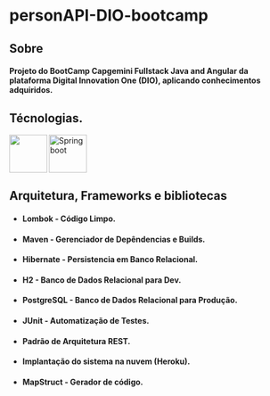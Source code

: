 
# personAPI-DIO-bootcamp

## Sobre
#### Projeto do BootCamp Capgemini Fullstack Java and Angular da plataforma Digital Innovation One (DIO), aplicando conhecimentos adquiridos.





## Técnologias.

<img src="https://cdn.icon-icons.com/icons2/2415/PNG/512/java_original_wordmark_logo_icon_146459.png" align="left"  height="68" width="68"/>

<img src="https://devkico.itexto.com.br/wp-content/uploads/2014/08/spring-boot-project-logo.png"  title="Springboot" height="68" width="68"/>



## Arquitetura, Frameworks e bibliotecas
- #### Lombok - Código Limpo.
- #### Maven - Gerenciador de Depêndencias e Builds.
- #### Hibernate - Persistencia em Banco Relacional.
- #### H2 - Banco de Dados Relacional para Dev.
- #### PostgreSQL - Banco de Dados Relacional para Produção.
- #### JUnit - Automatização de Testes.
- #### Padrão de Arquitetura REST.
- #### Implantação do sistema na nuvem (Heroku).
- #### MapStruct - Gerador de código.